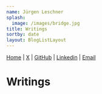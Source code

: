 ```yaml
---
name: Jürgen Leschner
splash:
  image: /images/bridge.jpg
title: Writings
sortby: date
layout: BlogListLayout
---
```


[Home](/) | [X](https://x.com/jldec "@jldec on X.com") | [GitHub](https://github.com/jldec "GitHub: https://github.com/jldec") | [Linkedin](https://www.linkedin.com/in/jldec/ "Linkedin: https://www.linkedin.com/in/jldec/") | [Email](mailto:jurgen@jldec.me "Email me at jurgen@jldec.me")

# Writings